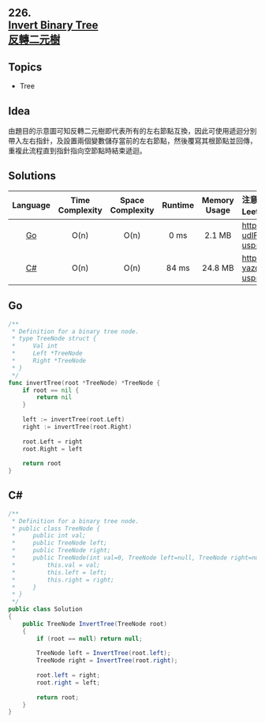 ##  **226.<br/>[Invert Binary Tree](https://leetcode.com/problems/invert-binary-tree/)<br/>[反轉二元樹](https://leetcode-cn.com/problems/reverse-linked-list/)**
  
## **Topics**
* Tree

## **Idea**
由題目的示意圖可知反轉二元樹即代表所有的左右節點互換，因此可使用遞迴分別帶入左右指針，及設置兩個變數儲存當前的左右節點，然後覆寫其根節點並回傳，重複此流程直到指針指向空節點時結束遞迴。

## **Solutions**
| Language | Time Complexity | Space Complexity | Runtime | Memory Usage | 注意：Runtime和Memory Usage的數值皆來自LeetCode提供的效能測試，僅供參考。 |
| :--: | :--: | :--: | :--: | :--: | :-- |
| [Go]() | O(n) | O(n) | 0 ms | 2.1 MB | https://drive.google.com/file/d/1-udIFRALZ5eMurAHs679pnHiX_Z3yN6f/view?usp=sharing |
| [C#]() | O(n) | O(n) | 84 ms | 24.8 MB | https://drive.google.com/file/d/1-yazqQW8bqhktTS8e3_SLnZqGyhO9zKm/view?usp=sharing |

## **Go**
```Go
/**
 * Definition for a binary tree node.
 * type TreeNode struct {
 *     Val int
 *     Left *TreeNode
 *     Right *TreeNode
 * }
 */
func invertTree(root *TreeNode) *TreeNode {
    if root == nil {
        return nil
    }
    
    left := invertTree(root.Left)
    right := invertTree(root.Right)
    
    root.Left = right
    root.Right = left
    
    return root
}
```

## **C#**
```csharp
/**
 * Definition for a binary tree node.
 * public class TreeNode {
 *     public int val;
 *     public TreeNode left;
 *     public TreeNode right;
 *     public TreeNode(int val=0, TreeNode left=null, TreeNode right=null) {
 *         this.val = val;
 *         this.left = left;
 *         this.right = right;
 *     }
 * }
 */
public class Solution 
{
    public TreeNode InvertTree(TreeNode root) 
    {
        if (root == null) return null;
        
        TreeNode left = InvertTree(root.left);
        TreeNode right = InvertTree(root.right);
        
        root.left = right;
        root.right = left;
        
        return root;
    }
}
```